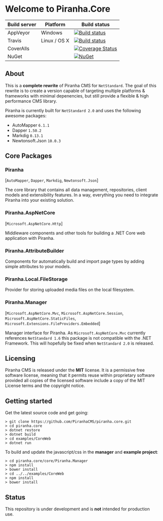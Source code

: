# Welcome to Piranha.Core

| Build server | Platform     | Build status |
|--------------|--------------|--------------|
| AppVeyor     | Windows      | [![Build status](https://ci.appveyor.com/api/projects/status/brw0cak0b5x4w17m?svg=true)](https://ci.appveyor.com/project/tidyui/piranha-core) |
| Travis       | Linux / OS X | [![Build status](https://travis-ci.org/PiranhaCMS/piranha.core.svg?branch=master)](https://travis-ci.org/PiranhaCMS/piranha.core) |
| CoverAlls    |              | [![Coverage Status](https://coveralls.io/repos/github/PiranhaCMS/piranha.core/badge.svg?branch=master&update=1)](https://coveralls.io/github/PiranhaCMS/piranha.core?branch=master) |
| NuGet        |              | [![NuGet](https://img.shields.io/nuget/v/Piranha.svg)](https://www.nuget.org/packages/Piranha) |

## About

This is a **complete rewrite** of Piranha CMS for `NetStandard`. The goal of this rewrite 
is to create a version capable of targeting multiple platforms & frameworks with minimal
depenencies, but still provide a flexible & high performance CMS library.

Piranha is currently built for `NetStandard 2.0` and uses the following awesome packages:

* AutoMapper `6.1.1`
* Dapper `1.50.2`
* Markdig `0.13.1`
* Newtonsoft.Json `10.0.3`

## Core Packages

### Piranha
[`AutoMapper`, `Dapper`, `Markdig`, `Newtonsoft.Json`]

The core library that contains all data management, repositories, client models and extensibility features. In a way, everything you need to integrate Piranha into your existing solution.

### Piranha.AspNetCore
[`Microsoft.AspNetCore.Http`]

Middleware components and other tools for building a .NET Core web application with Piranha.

### Piranha.AttributeBuilder

Components for automatically build and import page types by adding simple attributes to your models.

### Piranha.Local.FileStorage

Provider for storing uploaded media files on the local filesystem.

### Piranha.Manager
[`Microsoft.AspNetCore.Mvc`, `Microsoft.AspNetCore.Session`, `Microsoft.AspNetCore.StaticFiles`, `Microsoft.Extensions.FileProviders.Embedded`]

Manager interface for Piranha. As `Microsoft.AspNetCore.Mvc` currently references `NetStandard 1.6` this package is not compatible with the .NET Framework. This will hopefully be fixed when `NetStandard 2.0` is released.

## Licensing
Piranha CMS is released under the **MIT** license. It is a permissive free software license,
meaning that it permits reuse within proprietary software provided all copies of the licensed
software include a copy of the MIT License terms and the copyright notice.

## Getting started
Get the latest source code and get going:

    > git clone https://github.com/PiranhaCMS/piranha.core.git
    > cd piranha.core
    > dotnet restore
    > dotnet build
    > cd examples/CoreWeb
    > dotnet run
    
To build and update the javascript/css in the **manager** and **example project**:

    > cd piranha.core/core/Piranha.Manager
    > npm install
    > bower install
    > cd ../../examples/CoreWeb
    > npm install
    > bower install
    
## Status
This repository is under development and is **not** intended for production use.
